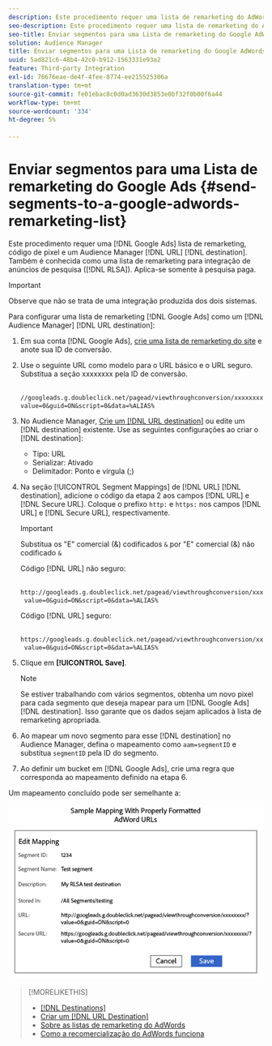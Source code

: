 ```yaml
---
description: Este procedimento requer uma lista de remarketing do AdWords, um código de pixel e um destino de URL de Audience Manager. Também é conhecida como uma lista de remarketing para integração de anúncios de pesquisa (RLSA). Aplica-se somente à pesquisa paga.
seo-description: Este procedimento requer uma lista de remarketing do AdWords, um código de pixel e um destino de URL de Audience Manager. Também é conhecida como uma lista de remarketing para integração de anúncios de pesquisa (RLSA). Aplica-se somente à pesquisa paga.
seo-title: Enviar segmentos para uma Lista de remarketing do Google AdWords
solution: Audience Manager
title: Enviar segmentos para uma Lista de remarketing do Google AdWords
uuid: 5ad821c6-48b4-42c0-b912-1563331e93a2
feature: Third-party Integration
exl-id: 76676eae-de4f-4fee-8774-ee215525306a
translation-type: tm+mt
source-git-commit: fe01ebac8c0d0ad3630d3853e0bf32f0b00f6a44
workflow-type: tm+mt
source-wordcount: '334'
ht-degree: 5%

---
```


# Enviar segmentos para uma Lista de remarketing do Google Ads {#send-segments-to-a-google-adwords-remarketing-list}

Este procedimento requer uma [!DNL Google Ads] lista de remarketing, código de pixel e um Audience Manager [!DNL URL] [!DNL destination]. Também é conhecida como uma lista de remarketing para integração de anúncios de pesquisa ([!DNL RLSA]). Aplica-se somente à pesquisa paga.

>[!IMPORTANT]
>Observe que não se trata de uma integração produzida dos dois sistemas.

Para configurar uma lista de remarketing [!DNL Google Ads] como um [!DNL Audience Manager] [!DNL URL destination]:

1. Em sua conta [!DNL Google Ads], [crie uma lista de remarketing do site](https://support.google.com/adwords/answer/2454064?hl=en) e anote sua ID de conversão.
1. Use o seguinte URL como modelo para o URL básico e o URL seguro. Substitua a seção xxxxxxxx pela ID de conversão.

   ```
    //googleads.g.doubleclick.net/pagead/viewthroughconversion/xxxxxxxx/?value=0&guid=ON&script=0&data=%ALIAS%
   ```

1. No Audience Manager, [Crie um [!DNL URL destination]](../../features/destinations/create-url-destination.md) ou edite um [!DNL destination] existente. Use as seguintes configurações ao criar o [!DNL destination]:
   * Tipo: URL
   * Serializar: Ativado
   * Delimitador: Ponto e vírgula (;)

1. Na seção [!UICONTROL Segment Mappings] de [!DNL URL] [!DNL destination], adicione o código da etapa 2 aos campos [!DNL URL] e [!DNL Secure URL]. Coloque o prefixo `http:` e `https:` nos campos [!DNL URL] e [!DNL Secure URL], respectivamente.

   >[!IMPORTANT]
   >
   >Substitua os &quot;E&quot; comercial (&amp;) codificados `&` por &quot;E&quot; comercial (&amp;) não codificado `&`

   Código [!DNL URL] não seguro:

   ```
    http://googleads.g.doubleclick.net/pagead/viewthroughconversion/xxxxxxxx/?
    value=0&guid=ON&script=0&data=%ALIAS%
   ```

   Código [!DNL URL] seguro:

   ```
    https://googleads.g.doubleclick.net/pagead/viewthroughconversion/xxxxxxxx/?
    value=0&guid=ON&script=0&data=%ALIAS%
   ```

1. Clique em **[!UICONTROL Save]**.

   >[!NOTE]
   >
   >Se estiver trabalhando com vários segmentos, obtenha um novo pixel para cada segmento que deseja mapear para um [!DNL Google Ads] [!DNL destination]. Isso garante que os dados sejam aplicados à lista de remarketing apropriada.

1. Ao mapear um novo segmento para esse [!DNL destination] no Audience Manager, defina o mapeamento como `aam=segmentID` e substitua `segmentID` pela ID do segmento.
1. Ao definir um bucket em [!DNL Google Ads], crie uma regra que corresponda ao mapeamento definido na etapa 6.

Um mapeamento concluído pode ser semelhante a:

![](../assets/rlsa_mapping.png)

>[!MORELIKETHIS]
>
>* [[!DNL Destinations]](../../features/destinations/destinations.md)
>* [Criar um [!DNL URL Destination]](../../features/destinations/create-url-destination.md)
>* [Sobre as listas de remarketing do AdWords](https://support.google.com/adwords/answer/2472738)
>* [Como a recomercialização do AdWords funciona](https://support.google.com/adwords/answer/2454000)

